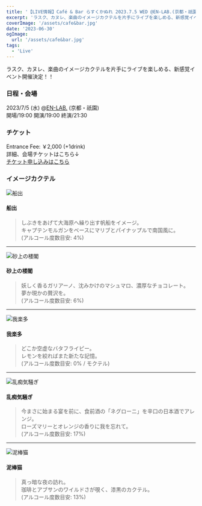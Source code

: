 ```yaml
---
title: '【LIVE情報】Café & Bar らすくかぬれ 2023.7.5 WED @EN-LAB.(京都・祇園)'
excerpt: 'ラスク、カヌレ、楽曲のイメージカクテルを片手にライブを楽しめる、新感覚イベント開催決定！！'
coverImage: '/assets/cafe&bar.jpg'
date: '2023-06-30'
ogImage:
  url: '/assets/cafe&bar.jpg'
tags:
  - 'Live'
---
```


ラスク、カヌレ、楽曲のイメージカクテルを片手にライブを楽しめる、新感覚イベント開催決定！！

### 日程・会場
2023/7/5 (水) @[EN-LAB.](https://www.en-lab.net/live-streaming) (京都・祇園)  
開場/19:00 開演/19:00 終演/21:30

### チケット
Entrance Fee: ￥2,000 (+1drink)  
詳細、会場チケットはこちら↓  
[チケット申し込みはこちら](https://ruskcanele0705.peatix.com)

### イメージカクテル

![船出](/assets/cocktail_funade.jpg)
#### 船出
> しぶきをあげて大海原へ繰り出す帆船をイメージ。  
> キャプテンモルガンをベースにマリブとパイナップルで南国風に。  
> (アルコール度数目安: 4%)  
---
>  
  
![砂上の楼閣](/assets/cocktail_sajou.jpg)
#### 砂上の楼閣
> 妖しく香るガリアーノ、沈みかけのマシュマロ、濃厚なチョコレート。  
> 夢か現かの贅沢を。  
> (アルコール度数目安: 6%)  
---
>  
  
![我楽多](/assets/cocktail_garakuta.jpg)
#### 我楽多
> どこか空虚なバタフライピー。  
> レモンを絞ればまた新たな記憶。  
> (アルコール度数目安: 0% / モクテル)  
---
>  
  
![乱痴気騒ぎ](/assets/cocktail_ranchiki.jpg)
#### 乱痴気騒ぎ
> 今まさに始まる宴を前に、食前酒の「ネグローニ」を辛口の日本酒でアレンジ。  
> ローズマリーとオレンジの香りに我を忘れて。  
> (アルコール度数目安: 17%)  
---
>  
  
![泥棒猫](/assets/cocktail_dorobouneko.jpg)
#### 泥棒猫
> 真っ暗な夜の訪れ。  
> 珈琲とアブサンのワイルドさが覗く、漆黒のカクテル。  
> (アルコール度数目安: 13%)  
